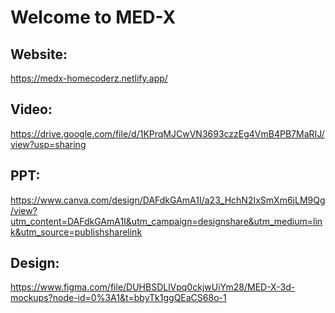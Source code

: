 <h1>Welcome to MED-X </h1>

## Website:
 https://medx-homecoderz.netlify.app/
## Video:
https://drive.google.com/file/d/1KPrqMJCwVN3693czzEg4VmB4PB7MaRIJ/view?usp=sharing
## PPT:
https://www.canva.com/design/DAFdkGAmA1I/a23_HchN2IxSmXm6jLM9Qg/view?utm_content=DAFdkGAmA1I&utm_campaign=designshare&utm_medium=link&utm_source=publishsharelink
## Design:
https://www.figma.com/file/DUHBSDLlVpq0ckjwUiYm28/MED-X-3d-mockups?node-id=0%3A1&t=bbyTk1ggQEaCS68o-1
